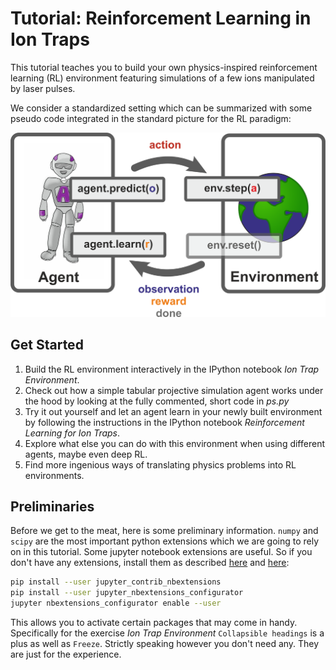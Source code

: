# Tutorial: Reinforcement Learning in Ion Traps

This tutorial teaches you to build your own physics-inspired reinforcement 
learning (RL) environment featuring simulations of a few ions manipulated by 
laser pulses. 

We consider a standardized setting which can be summarized with some pseudo code 
integrated in the standard picture for the RL paradigm:

![RL Paradigm Code](images/agent-env-code.png)

## Get Started

1.  Build the RL environment interactively in the IPython notebook 
    *Ion Trap Environment*.
2.  Check out how a simple tabular projective simulation agent works under the 
    hood by looking at the fully commented, short code in *ps.py*
3.  Try it out yourself and let an agent learn in your newly built environment
    by following the instructions in the IPython notebook 
    *Reinforcement Learning for Ion Traps*.
4.  Explore what else you can do with this environment when using 
    different agents, maybe even deep RL.
5.  Find more ingenious ways of translating physics problems into RL 
    environments.

## Preliminaries

Before we get to the meat, here is some preliminary information. 
`numpy` and `scipy` are the most important python extensions which we are going 
to rely on in this tutorial. 
Some jupyter notebook extensions are useful. So if you don't have any 
extensions, install them as described 
[here](https://jupyter-contrib-nbextensions.readthedocs.io/en/latest/install.html) 
and [here](https://github.com/Jupyter-contrib/jupyter_nbextensions_configurator):

```bash
pip install --user jupyter_contrib_nbextensions
pip install --user jupyter_nbextensions_configurator
jupyter nbextensions_configurator enable --user
```

This allows you to activate certain packages that may come in handy. 
Specifically for the exercise *Ion Trap Environment* `Collapsible headings` is 
a plus as well as `Freeze`. 
Strictly speaking however you don't need any. They are just for the experience.
